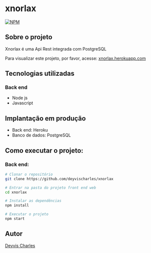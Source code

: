 # xnorlax
[![NPM](https://img.shields.io/npm/l/react)](https://github.com/deyvischarles/xnorlax/blob/main/LICENSE)

## Sobre o projeto

Xnorlax é uma Api Rest integrada com PostgreSQL

Para visualizar este projeto, por favor, acesse: [xnorlax.herokuapp.com](https://xnorlax.hurokuapp.com)

## Tecnologias utilizadas
### Back end
- Node js
- Javascript

## Implantação em produção
- Back end: Heroku
- Banco de dados: PostgreSQL

## Como executar o projeto:
### Back end:
```bash
# Clonar o repositório
git clone https://github.com/deyvischarles/xnorlax

# Entrar na pasta do projeto front end web
cd xnorlax

# Instalar as dependências
npm install

# Executar o projeto
npm start
```

## Autor
[Deyvis Charles](https://linkedin.com/in/deyvischarles)
